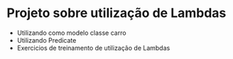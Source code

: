 # Projeto sobre utilização de Lambdas

- Utilizando como modelo classe carro
- Utilizando Predicate
- Exercicios de treinamento de utilização de Lambdas
